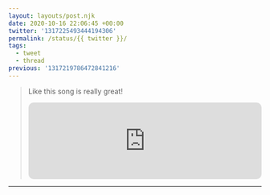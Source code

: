 ```yaml
---
layout: layouts/post.njk
date: 2020-10-16 22:06:45 +00:00
twitter: '1317225493444194306'
permalink: /status/{{ twitter }}/
tags: 
  - tweet
  - thread
previous: '1317219786472841216'
---
```


> Like this song is really great!
> 
> <iframe style="border-radius:10px" src="https://open.spotify.com/embed/track/2evEoQAhIMaa9PfjTT5skG?utm_source=generator&theme=0" width="100%" height="152" frameBorder="0" allowfullscreen="" allow="autoplay; clipboard-write; encrypted-media; fullscreen; picture-in-picture" loading="lazy"></iframe>

---
